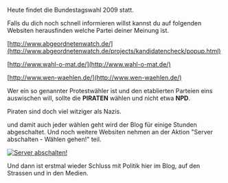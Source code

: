 <!--
.. title: Geh wählen! Bundestagswahl 2009.
.. slug: 1054-geh-wahlen-bundestagswahl-2009
.. date: 2009-09-27 07:02:59
.. tags: Politik
.. description: 
.. type: text
-->

Heute findet die Bundestagswahl 2009 statt.

Falls du dich noch schnell informieren willst kannst du auf folgenden Websiten herausfinden welche Partei deiner Meinung ist.

[http://www.abgeordnetenwatch.de/](http://www.abgeordnetenwatch.de/projects/kandidatencheck/popup.html)

[http://www.wahl-o-mat.de/](http://www.wahl-o-mat.de/)

[http://www.wen-waehlen.de/](http://www.wen-waehlen.de/)

Wer ein so genannter Protestwähler ist und den etablierten Parteien eins auswischen will, sollte die **PIRATEN** wählen und nicht etwa **NPD**.

Piraten sind doch viel witziger als Nazis.

und damit auch jeder wählen geht wird der Blog für einige Stunden abgeschaltet.
Und noch weitere Websiten nehmen an der Aktion "Server abschalten - Wählen gehen!" teil.

[![Server abschalten!](http://www.server-abschalten.de/site_media/images/logo-abschalten-234x60.gif)](http://www.server-abschalten.de)

Und dann ist erstmal wieder Schluss mit Politik hier im Blog, auf den Strassen und in den Medien.
